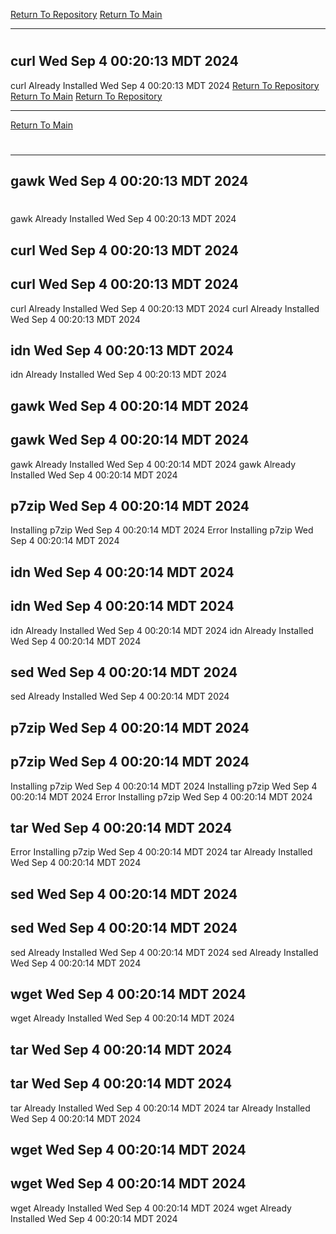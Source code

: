 [Return To Repository](https://github.com/DigitalWarrior/piholeparser/)
[Return To Main](https://github.com/DigitalWarrior/piholeparser/blob/master/RecentRunLogs/Mainlog.md)
____________________________________
# 
## curl Wed Sep  4 00:20:13 MDT 2024
curl Already Installed Wed Sep  4 00:20:13 MDT 2024
[Return To Repository](https://github.com/DigitalWarrior/piholeparser/)
[Return To Main](https://github.com/DigitalWarrior/piholeparser/blob/master/RecentRunLogs/Mainlog.md)
[Return To Repository](https://github.com/DigitalWarrior/piholeparser/)
____________________________________
[Return To Main](https://github.com/DigitalWarrior/piholeparser/blob/master/RecentRunLogs/Mainlog.md)
# 
____________________________________
## gawk Wed Sep  4 00:20:13 MDT 2024
# 
gawk Already Installed Wed Sep  4 00:20:13 MDT 2024
## curl Wed Sep  4 00:20:13 MDT 2024
## curl Wed Sep  4 00:20:13 MDT 2024
curl Already Installed Wed Sep  4 00:20:13 MDT 2024
curl Already Installed Wed Sep  4 00:20:13 MDT 2024
## idn Wed Sep  4 00:20:13 MDT 2024
idn Already Installed Wed Sep  4 00:20:13 MDT 2024
## gawk Wed Sep  4 00:20:14 MDT 2024
## gawk Wed Sep  4 00:20:14 MDT 2024
gawk Already Installed Wed Sep  4 00:20:14 MDT 2024
gawk Already Installed Wed Sep  4 00:20:14 MDT 2024
## p7zip Wed Sep  4 00:20:14 MDT 2024
Installing p7zip Wed Sep  4 00:20:14 MDT 2024
Error Installing p7zip Wed Sep  4 00:20:14 MDT 2024
## idn Wed Sep  4 00:20:14 MDT 2024
## idn Wed Sep  4 00:20:14 MDT 2024
idn Already Installed Wed Sep  4 00:20:14 MDT 2024
idn Already Installed Wed Sep  4 00:20:14 MDT 2024
## sed Wed Sep  4 00:20:14 MDT 2024
sed Already Installed Wed Sep  4 00:20:14 MDT 2024
## p7zip Wed Sep  4 00:20:14 MDT 2024
## p7zip Wed Sep  4 00:20:14 MDT 2024
Installing p7zip Wed Sep  4 00:20:14 MDT 2024
Installing p7zip Wed Sep  4 00:20:14 MDT 2024
Error Installing p7zip Wed Sep  4 00:20:14 MDT 2024
## tar Wed Sep  4 00:20:14 MDT 2024
Error Installing p7zip Wed Sep  4 00:20:14 MDT 2024
tar Already Installed Wed Sep  4 00:20:14 MDT 2024
## sed Wed Sep  4 00:20:14 MDT 2024
## sed Wed Sep  4 00:20:14 MDT 2024
sed Already Installed Wed Sep  4 00:20:14 MDT 2024
sed Already Installed Wed Sep  4 00:20:14 MDT 2024
## wget Wed Sep  4 00:20:14 MDT 2024
wget Already Installed Wed Sep  4 00:20:14 MDT 2024
## tar Wed Sep  4 00:20:14 MDT 2024
## tar Wed Sep  4 00:20:14 MDT 2024
tar Already Installed Wed Sep  4 00:20:14 MDT 2024
tar Already Installed Wed Sep  4 00:20:14 MDT 2024
## wget Wed Sep  4 00:20:14 MDT 2024
## wget Wed Sep  4 00:20:14 MDT 2024
wget Already Installed Wed Sep  4 00:20:14 MDT 2024
wget Already Installed Wed Sep  4 00:20:14 MDT 2024
